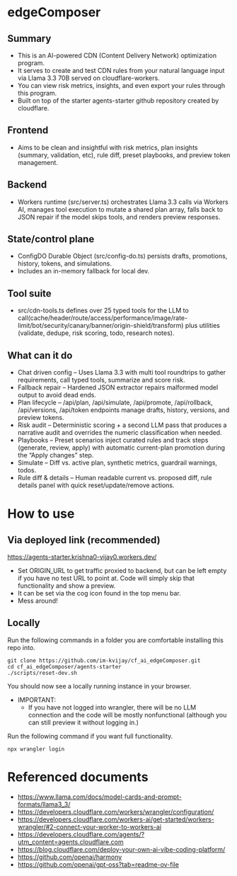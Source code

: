 # edgeComposer

## Summary

- This is an AI-powered CDN (Content Delivery Network) optimization program.
- It serves to create and test CDN rules from your natural language input via Llama 3.3 70B served on cloudflare-workers.
- You can view risk metrics, insights, and even export your rules through this program.
- Built on top of the starter agents-starter github repository created by cloudflare.

## Frontend

- Aims to be clean and insightful with risk metrics, plan insights (summary, validation, etc), rule diff, preset playbooks, and preview token management.

## Backend

- Workers runtime (src/server.ts) orchestrates Llama 3.3 calls via Workers AI, manages tool execution to mutate a shared plan array, falls back to JSON repair if the model skips tools, and renders preview responses.

## State/control plane

- ConfigDO Durable Object (src/config-do.ts) persists drafts, promotions, history, tokens, and simulations.
- Includes an in-memory fallback for local dev.

## Tool suite

- src/cdn-tools.ts defines over 25 typed tools for the LLM to call(cache/header/route/access/performance/image/rate-limit/bot/security/canary/banner/origin-shield/transform) plus utilities (validate, dedupe, risk scoring, todo, research notes).

## What can it do

- Chat driven config – Uses Llama 3.3 with multi tool roundtrips to gather requirements, call typed tools, summarize and score risk.
- Fallback repair – Hardened JSON extractor repairs malformed model output to avoid dead ends.
- Plan lifecycle – /api/plan, /api/simulate, /api/promote, /api/rollback, /api/versions, /api/token endpoints manage drafts, history, versions, and preview tokens.
- Risk audit – Deterministic scoring + a second LLM pass that produces a narrative audit and overrides the numeric classification when needed.
- Playbooks – Preset scenarios inject curated rules and track steps (generate, review, apply) with automatic current-plan promotion during the “Apply changes” step.
- Simulate – Diff vs. active plan, synthetic metrics, guardrail warnings, todos.
- Rule diff & details – Human readable current vs. proposed diff, rule details panel with quick reset/update/remove actions.

# How to use

## Via deployed link (recommended)

https://agents-starter.krishna0-vijay0.workers.dev/

- Set ORIGIN_URL to get traffic proxied to backend, but can be left empty if you have no test URL to point at. Code will simply skip that functionality and show a preview.
- It can be set via the cog icon found in the top menu bar.
- Mess around!

## Locally

Run the following commands in a folder you are comfortable installing this repo into.

```
git clone https://github.com/im-kvijay/cf_ai_edgeComposer.git
cd cf_ai_edgeComposer/agents-starter
./scripts/reset-dev.sh
```

You should now see a locally running instance in your browser.

- IMPORTANT:
  - If you have not logged into wrangler, there will be no LLM connection and the code will be mostly nonfunctional (although you can still preview it without logging in.)

Run the following command if you want full functionality.

```
npx wrangler login
```

# Referenced documents

- https://www.llama.com/docs/model-cards-and-prompt-formats/llama3_3/
- https://developers.cloudflare.com/workers/wrangler/configuration/
- https://developers.cloudflare.com/workers-ai/get-started/workers-wrangler/#2-connect-your-worker-to-workers-ai
- https://developers.cloudflare.com/agents/?utm_content=agents.cloudflare.com
- https://blog.cloudflare.com/deploy-your-own-ai-vibe-coding-platform/
- https://github.com/openai/harmony
- https://github.com/openai/gpt-oss?tab=readme-ov-file
